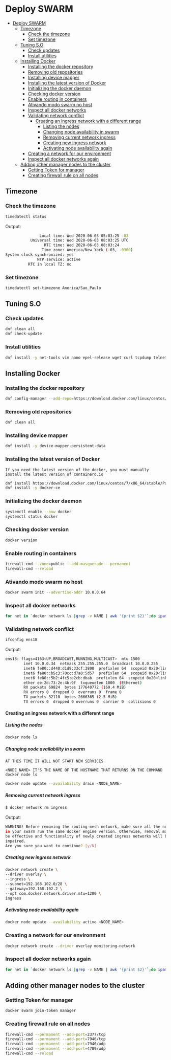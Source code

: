 # Deploy SWARM

- [Deploy SWARM](#deploy-swarm)
  - [Timezone](#timezone)
    - [Check the timezone](#check-the-timezone)
    - [Set timezone](#set-timezone)
  - [Tuning S.O](#tuning-so)
    - [Check updates](#check-updates)
    - [Install utilities](#install-utilities)
  - [Installing Docker](#installing-docker)
    - [Installing the docker repository](#installing-the-docker-repository)
    - [Removing old repositories](#removing-old-repositories)
    - [Installing device mapper](#installing-device-mapper)
    - [Installing the latest version of Docker](#installing-the-latest-version-of-docker)
    - [Initializing the docker daemon](#initializing-the-docker-daemon)
    - [Checking docker version](#checking-docker-version)
    - [Enable routing in containers](#enable-routing-in-containers)
    - [Ativando modo swarm no host](#ativando-modo-swarm-no-host)
    - [Inspect all docker networks](#inspect-all-docker-networks)
    - [Validating network conflict](#validating-network-conflict)
      - [Creating an ingress network with a different range](#creating-an-ingress-network-with-a-different-range)
        - [Listing the nodes](#listing-the-nodes)
        - [Changing node availability in swarm](#changing-node-availability-in-swarm)
        - [Removing current network ingress](#removing-current-network-ingress)
        - [Creating new ingress network](#creating-new-ingress-network)
        - [Activating node availability again](#activating-node-availability-again)
    - [Creating a network for our environment](#creating-a-network-for-our-environment)
    - [Inspect all docker networks again](#inspect-all-docker-networks-again)
  - [Adding other manager nodes to the cluster](#adding-other-manager-nodes-to-the-cluster)
    - [Getting Token for manager](#getting-token-for-manager)
    - [Creating firewall rule on all nodes](#creating-firewall-rule-on-all-nodes)

## Timezone

### Check the timezone

```bash
timedatectl status
```

Output:

```bash
               Local time: Wed 2020-06-03 05:03:25 -03
           Universal time: Wed 2020-06-03 08:03:25 UTC
                 RTC time: Wed 2020-06-03 08:03:24
                Time zone: America/New_York (-03, -0300)
System clock synchronized: yes
              NTP service: active
          RTC in local TZ: no
```

### Set timezone

```bash
timedatectl set-timezone America/Sao_Paulo
```
## Tuning S.O

### Check updates

```bash
dnf clean all
dnf check-update
```

### Install utilities

```bash
dnf install -y net-tools vim nano epel-release wget curl tcpdump telnet
```

## Installing Docker

### Installing the docker repository

```bash
dnf config-manager --add-repo=https://download.docker.com/linux/centos/docker-ce.repo
```

### Removing old repositories

```bash
dnf clean all
```

### Installing device mapper

```bash
dnf install -y device-mapper-persistent-data
```

### Installing the latest version of Docker

`If you need the latest version of the docker, you must manually install the latest version of containerd.io`

```bash
dnf install https://download.docker.com/linux/centos/7/x86_64/stable/Packages/containerd.io-1.2.6-3.3.el7.x86_64.rpm
dnf install -y docker-ce
```

### Initializing the docker daemon

```bash
systemctl enable --now docker
systemctl status docker
```

### Checking docker version

```bash
docker version
```

### Enable routing in containers

```bash
firewall-cmd --zone=public --add-masquerade --permanent
firewall-cmd --reload
```

### Ativando modo swarm no host

```bash
docker swarm init --advertise-addr 10.0.0.64
```

### Inspect all docker networks

```bash
for net in `docker network ls |grep -v NAME | awk '{print $2}'`;do ipam=`docker network inspect $net --format {{.IPAM}}` && echo $net - $ipam; done
```

### Validating network conflict

```bash
ifconfig ens18
```

Output:

```bash
ens18: flags=4163<UP,BROADCAST,RUNNING,MULTICAST>  mtu 1500
        inet 10.0.0.34  netmask 255.255.255.0  broadcast 10.0.0.255
        inet6 fe80::d440:d1d9:33cf:3800  prefixlen 64  scopeid 0x20<link>
        inet6 fe80::b5c3:70cc:d7a0:5d57  prefixlen 64  scopeid 0x20<link>
        inet6 fe80::5b2:4fc5:e2cb:dbab  prefixlen 64  scopeid 0x20<link>
        ether ee:2d:73:2e:4b:9f  txqueuelen 1000  (Ethernet)
        RX packets 69824  bytes 177640772 (169.4 MiB)
        RX errors 0  dropped 0  overruns 0  frame 0
        TX packets 32110  bytes 2666365 (2.5 MiB)
        TX errors 0  dropped 0 overruns 0  carrier 0  collisions 0
```

#### Creating an ingress network with a different range

##### Listing the nodes

```bash
docker node ls
```

##### Changing node availability in swarm

`AT THIS TIME IT WILL NOT START NEW SERVICES`

`<NODE_NAME> IT'S THE NAME OF THE HOSTNAME THAT RETURNS ON THE COMMAND docker node ls`

```bash
docker node update --availability drain <NODE_NAME>
```

##### Removing current network ingress

```bash
$ docker network rm ingress
```

Output:

```bash
WARNING! Before removing the routing-mesh network, make sure all the nodes
in your swarm run the same docker engine version. Otherwise, removal may not
be effective and functionality of newly created ingress networks will be
impaired.
Are you sure you want to continue? [y/N]
```

##### Creating new ingress network

```bash
docker network create \
--driver overlay \
--ingress \
--subnet=192.168.102.0/28 \
--gateway=192.168.102.2 \
--opt com.docker.network.driver.mtu=1200 \
ingress
```

##### Activating node availability again

```bash
docker node update --availability active <NODE_NAME>
```

### Creating a network for our environment

```bash
docker network create --driver overlay monitoring-network
```

### Inspect all docker networks again

```bash
for net in `docker network ls |grep -v NAME | awk '{print $2}'`;do ipam=`docker network inspect $net --format {{.IPAM}}` && echo $net - $ipam; done
```

## Adding other manager nodes to the cluster

### Getting Token for manager

```bash
docker swarm join-token manager
```

### Creating firewall rule on all nodes

```bash
firewall-cmd --permanent --add-port=2377/tcp
firewall-cmd --permanent --add-port=7946/tcp
firewall-cmd --permanent --add-port=7946/udp
firewall-cmd --permanent --add-port=4789/udp
firewall-cmd --reload
```